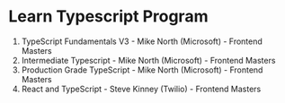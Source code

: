 # Learn Typescript Program

1. TypeScript Fundamentals V3 - Mike North (Microsoft) - Frontend Masters
2. Intermediate Typescript - Mike North (Microsoft) - Frontend Masters
3. Production Grade TypeScript - Mike North (Microsoft) - Frontend Masters
4. React and TypeScript - Steve Kinney (Twilio) - Frontend Masters
